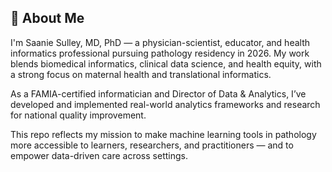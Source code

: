 ## 👋 About Me

I'm Saanie Sulley, MD, PhD — a physician-scientist, educator, and health informatics professional pursuing pathology residency in 2026. My work blends biomedical informatics, clinical data science, and health equity, with a strong focus on maternal health and translational informatics.

As a FAMIA-certified informatician and Director of Data & Analytics, I’ve developed and implemented real-world analytics frameworks and research for national quality improvement.

This repo reflects my mission to make machine learning tools in pathology more accessible to learners, researchers, and practitioners — and to empower data-driven care across settings.
